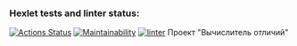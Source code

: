 ### Hexlet tests and linter status:
[![Actions Status](https://github.com/Kokorushka/frontend-project-lvl2/workflows/hexlet-check/badge.svg)](https://github.com/Kokorushka/frontend-project-lvl2/actions)
[![Maintainability](https://api.codeclimate.com/v1/badges/7c5396544a9dd60a181f/maintainability)](https://codeclimate.com/github/Kokorushka/frontend-project-lvl2/maintainability)
[![linter](https://github.com/Kokorushka/frontend-project-lvl2/workflows/linter/badge.svg)](https://github.com/Kokorushka/frontend-project-lvl2/actions?query=workflow%3Alinter)
Проект "Вычислитель отличий"